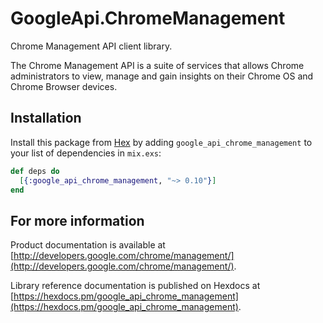 # GoogleApi.ChromeManagement

Chrome Management API client library.

The Chrome Management API is a suite of services that allows Chrome administrators to view, manage and gain insights on their Chrome OS and Chrome Browser devices.

## Installation

Install this package from [Hex](https://hex.pm) by adding
`google_api_chrome_management` to your list of dependencies in `mix.exs`:

```elixir
def deps do
  [{:google_api_chrome_management, "~> 0.10"}]
end
```

## For more information

Product documentation is available at [http://developers.google.com/chrome/management/](http://developers.google.com/chrome/management/).

Library reference documentation is published on Hexdocs at
[https://hexdocs.pm/google_api_chrome_management](https://hexdocs.pm/google_api_chrome_management).
